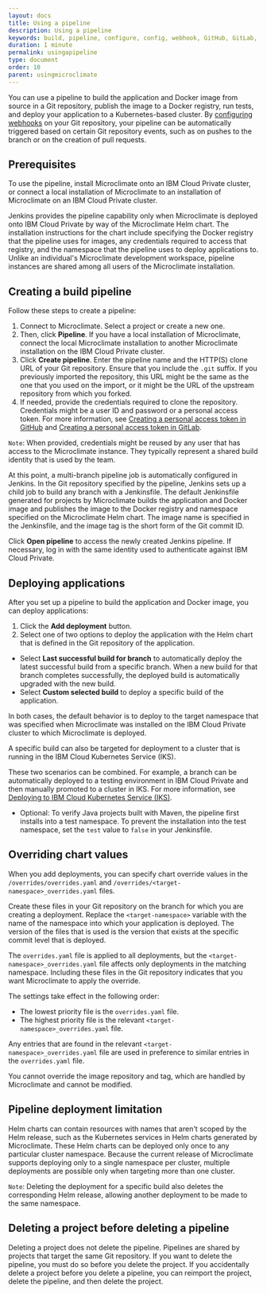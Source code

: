 ```yaml
---
layout: docs
title: Using a pipeline
description: Using a pipeline
keywords: build, pipeline, configure, config, webhook, GitHub, GitLab, Git, Jenkins, Docker, cluster, IBM Cloud Private, Helm chart, deploying, applications, IBM Cloud Kubernetes Service, IKS, delete, deleting 
duration: 1 minute
permalink: usingapipeline
type: document
order: 10
parent: usingmicroclimate
---
```


You can use a pipeline to build the application and Docker image from source in a Git repository, publish the image to a Docker registry, run tests, and deploy your application to a Kubernetes-based cluster. By [configuring webhooks](./configurewebhooks) on your Git repository, your pipeline can be automatically triggered based on certain Git repository events, such as on pushes to the branch or on the creation of pull requests.

## Prerequisites

To use the pipeline, install Microclimate onto an IBM Cloud Private cluster, or connect a local installation of Microclimate to an installation of Microclimate on an IBM Cloud Private cluster.

Jenkins provides the pipeline capability only when Microclimate is deployed onto IBM Cloud Private by way of the Microclimate Helm chart. The installation instructions for the chart include specifying the Docker registry that the pipeline uses for images, any credentials required to access that registry, and the namespace that the pipeline uses to deploy applications to. Unlike an individual's Microclimate development workspace, pipeline instances are shared among all users of the Microclimate installation.

## Creating a build pipeline

Follow these steps to create a pipeline:

1. Connect to Microclimate. Select a project or create a new one.
2. Then, click **Pipeline**. If you have a local installation of Microclimate, connect the local Microclimate installation to another Microclimate installation on the IBM Cloud Private cluster.
3. Click **Create pipeline**. Enter the pipeline name and the HTTP(S) clone URL of your Git repository. Ensure that you include the `.git` suffix. If you previously imported the repository, this URL might be the same as the one that you used on the import, or it might be the URL of the upstream repository from which you forked.
4. If needed, provide the credentials required to clone the repository. Credentials might be a user ID and password or a personal access token. For more information, see [Creating a personal access token in GitHub](creatingpat) and [Creating a personal access token in GitLab](creatingpatgitlab).

`Note`: When provided, credentials might be reused by any user that has access to the Microclimate instance. They typically represent a shared build identity that is used by the team.

At this point, a multi-branch pipeline job is automatically configured in Jenkins. In the Git repository specified by the pipeline, Jenkins sets up a child job to build any branch with a Jenkinsfile. The default Jenkinsfile generated for projects by Microclimate builds the application and Docker image and publishes the image to the Docker registry and namespace specified on the Microclimate Helm chart. The image name is specified in the Jenkinsfile, and the image tag is the short form of the Git commit ID.

Click **Open pipeline** to access the newly created Jenkins pipeline. If necessary, log in with the same identity used to authenticate against IBM Cloud Private.

## Deploying applications

After you set up a pipeline to build the application and Docker image, you can deploy applications:

1. Click the **Add deployment** button.
2. Select one of two options to deploy the application with the Helm chart that is defined in the Git repository of the application.
  * Select **Last successful build for branch** to automatically deploy the latest successful build from a specific branch. When a new build for that branch completes successfully, the deployed build is automatically upgraded with the new build.
  * Select **Custom selected build** to deploy a specific build of the application.

In both cases, the default behavior is to deploy to the target namespace that was specified when Microclimate was installed on the IBM Cloud Private cluster to which Microclimate is deployed.

A specific build can also be targeted for deployment to a cluster that is running in the IBM Cloud Kubernetes Service (IKS).

These two scenarios can be combined. For example, a branch can be automatically deployed to a testing environment in IBM Cloud Private and then manually promoted to a cluster in IKS. For more information, see [Deploying to IBM Cloud Kubernetes Service (IKS)](deployingiks).

* Optional: To verify Java projects built with Maven, the pipeline first installs into a test namespace. To prevent the installation into the test namespace, set the `test` value to `false` in your Jenkinsfile.

## Overriding chart values

When you add deployments, you can specify chart override values in the `/overrides/overrides.yaml` and `/overrides/<target-namespace>_overrides.yaml` files.

Create these files in your Git repository on the branch for which you are creating a deployment. Replace the `<target-namespace>` variable with the name of the namespace into which your application is deployed. The version of the files that is used is the version that exists at the specific commit level that is deployed.

The `overrides.yaml` file is applied to all deployments, but the `<target-namespace>_overrides.yaml` file affects only deployments in the matching namespace. Including these files in the Git repository indicates that you want Microclimate to apply the override.

The settings take effect in the following order:
* The lowest priority file is the `overrides.yaml` file.
* The highest priority file is the relevant `<target-namespace>_overrides.yaml` file.

Any entries that are found in the relevant `<target-namespace>_overrides.yaml` file are used in preference to similar entries in the `overrides.yaml` file.

You cannot override the image repository and tag, which are handled by Microclimate and cannot be modified.

## Pipeline deployment limitation

Helm charts can contain resources with names that aren't scoped by the Helm release, such as the Kubernetes services in Helm charts generated by Microclimate. These Helm charts can be deployed only once to any particular cluster namespace. Because the current release of Microclimate supports deploying only to a single namespace per cluster, multiple deployments are possible only when targeting more than one cluster.

`Note`: Deleting the deployment for a specific build also deletes the corresponding Helm release, allowing another deployment to be made to the same namespace.

## Deleting a project before deleting a pipeline

Deleting a project does not delete the pipeline. Pipelines are shared by projects that target the same Git repository. If you want to delete the pipeline, you must do so before you delete the project. If you accidentally delete a project before you delete a pipeline, you can reimport the project, delete the pipeline, and then delete the project.
